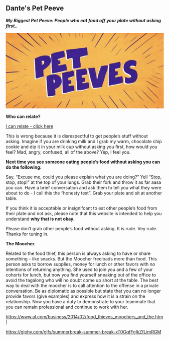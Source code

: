 ## Dante's Pet Peeve

 **_My Biggest Pet Peeve: People who eat food off your plate without asking first__**
 
![Image](pet-peeves.png)


**Who can relate?**

[I can relate - click here]()

This is wrong because it is disrespectful to get people’s stuff without asking. Imagine if you are drinking milk and I grab my warm, chocolate chip cookie and dip it in your milk cup without asking you first, how would you feel? Mad, angry, confused, all of the above? Yep, I feel you.
  
**Next time you see someone eating people’s food without asking you can do the following:** 

Say, “Excuse me, could you please explain what you are doing?”
Yell “Stop, stop, stop!” at the top of your lungs.
Grab their fork and throw it as far aasa you can. 
Have a brief conversation and ask them to tell you what they were about to do - I call this the “honesty test”.
Grab your plate and sit at another table. 

If you think it is acceptable or insignifcant to eat other people’s food from their plate and not ask, please note that this website is intended to help you understand **why that is not okay.** 

Please don’t grab other people’s food without asking. It is rude. Vey rude. Thanks for tuning in. 

**The Moocher.** 

Related to the food thief, this person is always asking to have or share something – like snacks. But the Moocher freeloads more than food. This person asks to borrow supplies, money for lunch or other favors with no intentions of returning anything. She used to join you and a few of your cohorts for lunch, but now you find yourself sneaking out of the office to avoid the tagalong who will no doubt come up short at the table. The best way to deal with the moocher is to call attention to the offense in a private conversation. Be as diplomatic as possible but state that you can no longer provide favors (give examples) and express how it is a strain on the relationship. Now you have a duty to demonstrate to your teammate that you can remain professional and continue to work with her.

https://www.al.com/business/2014/02/food_thieves_moochers_and_the.html

https://giphy.com/gifs/summerbreak-summer-break-xT0GqfFgIkZfLimRGM

